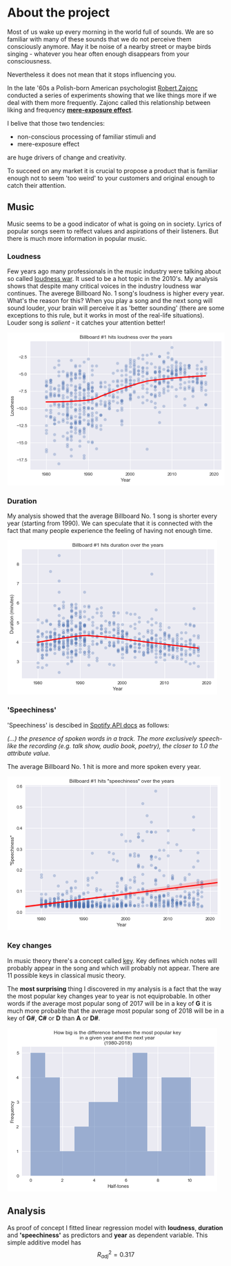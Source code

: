 # About the project

Most of us wake up every morning in the world full of sounds. 
We are so familiar with many of these sounds that we do not perceive them consciously anymore.
May it be noise of a nearby street or maybe birds singing - whatever you hear often enough disappears from your consciousness.

Nevertheless it does not mean that it stops influencing you.

In the late '60s a Polish-born American psychologist [Robert Zajonc](https://en.wikipedia.org/wiki/Robert_Zajonc) conducted a series of experiments showing that we like things more if we deal with them more frequently. Zajonc called this relationship between liking and frequency [**mere-exposure effect**](https://en.wikipedia.org/wiki/Mere-exposure_effect).

I belive that those two tendencies: 
+ non-conscious processing of familiar stimuli and 
+ mere-exposure effect 

are huge drivers of change and creativity. 

To succeed on any market it is crucial to propose a product that is familiar enough not to seem 'too weird' to your customers and original enough to catch their attention.

## Music

Music seems to be a good indicator of what is going on in society. Lyrics of popular songs seem to relfect values and aspirations of their listeners. But there is much more information in popular music.

### Loudness

Few years ago many professionals in the music industry were talking about so called [loudness war](https://en.wikipedia.org/wiki/Loudness_war). It used to be a hot topic in the 2010's. My analysis shows that despite many critical voices in the industry loudness war continues. The averege Billboard No. 1 song's loudness is higher every year. What's the reason for this? When you play a song and the next song will sound louder, your brain will perceive it as 'better sounding' (there are some exceptions to this rule, but it works in most of the real-life situations). Louder song is *salient* - it catches your attention better!


![Loudness](https://raw.githubusercontent.com/AlxndrMlk/DataIncubator/master/graphs/loudness.png)


### Duration

My analysis showed that the average Billboard No. 1 song is shorter every year (starting from 1990). We can speculate that it is connected with the fact that many people experience the feeling of having not enough time.

![Duration](https://raw.githubusercontent.com/AlxndrMlk/DataIncubator/master/graphs/duration.png)


### 'Speechiness'

'Speechiness' is descibed in [Spotify API docs](https://developer.spotify.com/documentation/web-api/reference/tracks/get-audio-features/) as follows:

*(...) the presence of spoken words in a track. The more exclusively speech-like the recording (e.g. talk show, audio book, poetry), the closer to 1.0 the attribute value.*

The average Billboard No. 1 hit is more and more spoken every year.

![Speechiness](https://raw.githubusercontent.com/AlxndrMlk/DataIncubator/master/graphs/speechiness.png)


### Key changes

In music theory there's a concept called [key](https://en.wikipedia.org/wiki/Key_(music)). Key defines which notes will probably appear in the song and which will probably not appear. There are 11 possible keys in classical music theory.

The **most surprising** thing I discovered in my analysis is a fact that the way the most popular key changes year to year is not equiprobable. In other words if the average most popular song of 2017 will be in a key of **G** it is much more probable that the average most popular song of 2018 will be in a key of **G#**, **C#** or **D** than **A** or **D#**.

![Key changes](https://raw.githubusercontent.com/AlxndrMlk/DataIncubator/master/graphs/keys.png)


## Analysis

As proof of concept I fitted linear regression model with **loudness**, **duration** and **'speechiness'** as predictors and **year** as dependent variable. This simple additive model has $$R^2_{adj} = 0.317$$
